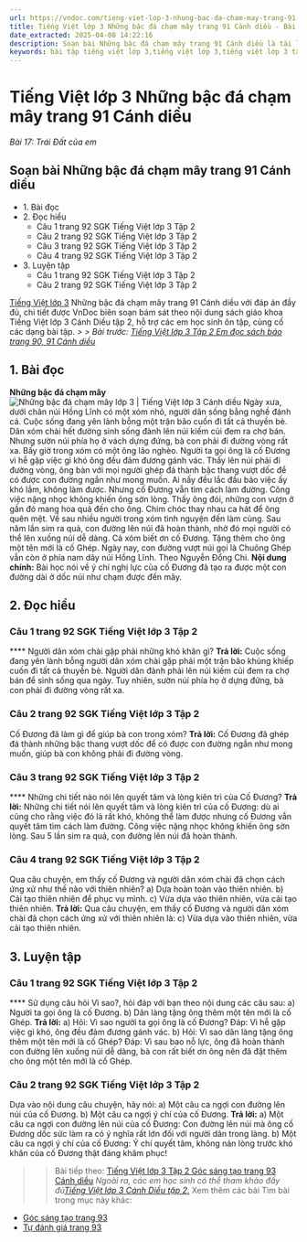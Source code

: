 ```yaml
---
url: https://vndoc.com/tieng-viet-lop-3-nhung-bac-da-cham-may-trang-91-canh-dieu-291133
title: Tiếng Việt lớp 3 Những bậc đá chạm mây trang 91 Cánh diều - Bài 17: Trái Đất của em - VnDoc.com
date_extracted: 2025-04-08 14:22:16
description: Soạn bài Những bậc đá chạm mây trang 91 Cánh diều là tài liệu cho các em học sinh tham khảo, củng cố kiến thức Tiếng Việt 3 Cánh Diều tập 2. Mời các em cùng tham khảo.
keywords: bài tập tiếng việt lớp 3,tiếng việt lớp 3,tiếng việt lớp 3 tập 2,bài tập tiếng việt lớp 3 tập 2,tiếng việt 3 tập 2,tiếng việt lớp 3 cánh diều,tiếng việt 3 cánh diều,tiếng việt lớp 3 tập 2 cánh diều,tiếng việt lớp 3 cd,tiếng việt 3 cánh diều tập 2,Những bậc đá chạm mây trang 91,soạn bài Những bậc đá chạm mây trang 91,soạn bài Những bậc đá chạm mây trang 91 cánh diều
---
```


# Tiếng Việt lớp 3 Những bậc đá chạm mây trang 91 Cánh diều
 _Bài 17: Trái Đất của em_
## Soạn bài Những bậc đá chạm mây trang 91 Cánh diều
  * 1\. Bài đọc
  * 2\. Đọc hiểu 
    * Câu 1 trang 92 SGK Tiếng Việt lớp 3 Tập 2
    * Câu 2 trang 92 SGK Tiếng Việt lớp 3 Tập 2
    * Câu 3 trang 92 SGK Tiếng Việt lớp 3 Tập 2
    * Câu 4 trang 92 SGK Tiếng Việt lớp 3 Tập 2
  * 3\. Luyện tập 
    * Câu 1 trang 92 SGK Tiếng Việt lớp 3 Tập 2
    * Câu 2 trang 92 SGK Tiếng Việt lớp 3 Tập 2

[Tiếng Việt lớp 3](<https://vndoc.com/tieng-viet-lop-3-cd-tap2>) Những bậc đá chạm mây trang 91 Cánh diều với đáp án đầy đủ, chi tiết được VnDoc biên soạn bám sát theo nội dung  sách giáo khoa Tiếng Việt lớp 3 Cánh Diều tập 2, hỗ trợ các em học sinh ôn tập, củng cố các dạng bài tập.
_> > Bài trước: [Tiếng Việt lớp 3 Tập 2 Em đọc sách báo trang 90, 91 Cánh diều](<https://vndoc.com/tieng-viet-lop-3-tap-2-em-doc-sach-bao-trang-90-91-canh-dieu-291131>)_
## 1\. Bài đọc
**Những bậc đá chạm mây**
![Những bậc đá chạm mây lớp 3 | Tiếng Việt lớp 3 Cánh diều](https://i.vdoc.vn/data/image/2023/03/09/nhung-bac-da-cham-may-trang-91-92-130340.png)
Ngày xưa, dưới chân núi Hồng Lĩnh có một xóm nhỏ, người dân sống bằng nghề đánh cá. Cuộc sống đang yên lành bỗng một trận bão cuốn đi tất cả thuyền bè. Dân xóm chài hết đường sinh sống đành lên núi kiếm củi đem ra chợ bán. Nhưng sườn núi phía họ ở vách dựng đứng, bà con phải đi đường vòng rất xa.
Bấy giờ trong xóm có một ông lão nghèo. Người ta gọi ông là cố Đương vì hễ gặp việc gì khó ông đều đảm đương gánh vác. Thấy lên núi phải đi đường vòng, ông bàn với mọi người ghép đá thành bậc thang vượt dốc để có được con đường ngắn như mong muốn. Ai nấy đều lắc đầu bảo việc ấy khó lắm, không làm được.
Nhưng cố Đương vẫn tìm cách làm đường. Công việc nặng nhọc không khiến ông sờn lòng. Thấy ông đói, những con vượn ở gần đó mang hoa quả đến cho ông. Chim chóc thay nhau ca hát để ông quên mệt. Về sau nhiều người trong xóm tình nguyện đến làm cùng.
Sau năm lần sim ra quả, con đường lên núi đã hoàn thành, nhờ đó mọi người có thể lên xuống núi dễ dàng. Cả xóm biết ơn cố Đương. Tặng thêm cho ông một tên mới là cố Ghép. Ngày nay, con đường vượt núi gọi là Chuông Ghép vẫn còn ở phía nam dãy núi Hồng Lĩnh.
Theo Nguyễn Đổng Chi.
**Nội dung chính:** Bài học nói về ý chí nghị lực của cố Đương đã tạo ra được một con đường dài ở dốc núi như chạm được đến mây.
## **2\. Đọc hiểu**
### **Câu 1 trang 92 SGK Tiếng Việt lớp 3 Tập 2**
**** Người dân xóm chài gặp phải những khó khăn gì?
**Trả lời:**
Cuộc sống đang yên lành bỗng người dân xóm chài gặp phải một trận bão khủng khiếp cuốn đi tất cả thuyền bè. Người dân đành phải lên núi kiếm củi đem ra chợ bán để sinh sống qua ngày. Tuy nhiên, sườn núi phía họ ở dựng đứng, bà con phải đi đường vòng rất xa.
### **Câu 2 trang 92 SGK Tiếng Việt lớp 3 Tập 2**
Cố Đương đã làm gì để giúp bà con trong xóm?
**Trả lời:**
Cố Đương đã ghép đá thành những bậc thang vượt dốc để có được con đường ngắn như mong muốn, giúp bà con không phải đi đường vòng.
### **Câu 3 trang 92 SGK Tiếng Việt lớp 3 Tập 2**
**** Những chi tiết nào nói lên quyết tâm và lòng kiên trì của Cố Đương?
**Trả lời:**
Những chi tiết nói lên quyết tâm và lòng kiên trì của cố Đương: dù ai cũng cho rằng việc đó là rất khó, không thể làm được nhưng cố Đương vẫn quyết tâm tìm cách làm đường. Công việc nặng nhọc không khiến ông sờn lòng. Sau 5 lần sim ra quả, con đường lên núi đã hoàn thành.
### **Câu 4 trang 92 SGK Tiếng Việt lớp 3 Tập 2**
Qua câu chuyện, em thấy cố Đương và người dân xóm chài đã chọn cách ứng xử như thế nào với thiên nhiên?
a\) Dựa hoàn toàn vào thiên nhiên.
b\) Cải tạo thiên nhiên để phục vụ mình.
c\) Vừa dựa vào thiên nhiên, vừa cải tạo thiên nhiên.
**Trả lời:**
Qua câu chuyện, em thấy cố Đương và người dân xóm chài đã chọn cách ứng xử với thiên nhiên là:
c\) Vừa dựa vào thiên nhiên, vừa cải tạo thiên nhiên.
## **3\. Luyện tập**
### **Câu 1 trang 92 SGK Tiếng Việt lớp 3 Tập 2**
**** Sử dụng câu hỏi Vì sao?, hỏi đáp với bạn theo nội dung các câu sau:
a\) Người ta gọi ông là cố Đương.
b\) Dân làng tặng ông thêm một tên mới là cố Ghép.
**Trả lời:**
a\)
Hỏi: Vì sao người ta gọi ông là cố Đương?
Đáp: Vì hễ gặp việc gì khó, ông đều đảm đương gánh vác.
b\)
Hỏi: Vì sao dân làng tặng ông thêm một tên mới là cố Ghép?
Đáp: Vì sau bao nỗ lực, ông đã hoàn thành con đường lên xuống núi dễ dàng, bà con rất biết ơn ông nên đã đặt thêm cho ông một tên mới là cố Ghép.
### **Câu 2 trang 92 SGK Tiếng Việt lớp 3 Tập 2**
Dựa vào nội dung câu chuyện, hãy nói:
a\) Một câu ca ngợi con đường lên núi của cố Đương.
b\) Một câu ca ngợi ý chí của cố Đương.
**Trả lời:**
a\) Một câu ca ngợi con đường lên núi của cố Đương: Con đường lên núi mà ông cố Đương dốc sức làm ra có ý nghĩa rất lớn đối với người dân trong làng.
b\) Một câu ca ngợi ý chí của cố Đương: Ý chí quyết tâm, không nản lòng trước khó khăn của cố Đương thật đáng khâm phục\!
>> Bài tiếp theo: [Tiếng Việt lớp 3 Tập 2 Góc sáng tạo trang 93 Cánh diều](<https://vndoc.com/tieng-viet-lop-3-tap-2-goc-sang-tao-trang-93-canh-dieu-291136>)
 _Ngoài ra, các em học sinh có thể tham khảo đầy đủ[Tiếng Việt lớp 3 Cánh Diều tập 2.](<https://vndoc.com/tieng-viet-lop-3-cd-tap2>)_
Xem thêm các bài Tìm bài trong mục này khác:
  * [Góc sáng tạo trang 93](</tieng-viet-lop-3-tap-2-goc-sang-tao-trang-93-canh-dieu-291136>)
  * [Tự đánh giá trang 93](</tu-danh-gia-trang-93-tieng-viet-lop-3-tap-2-canh-dieu-291139>)

